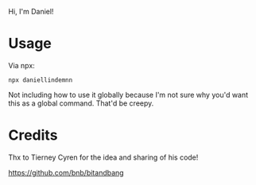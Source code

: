Hi, I'm Daniel!

# Usage
Via npx:
```
npx daniellindemnn
```

Not including how to use it globally because I'm not sure why you'd want this as a global command. That'd be creepy.

# Credits
Thx to Tierney Cyren for the idea and sharing of his code!

https://github.com/bnb/bitandbang